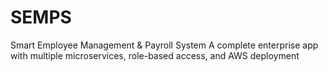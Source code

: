 # SEMPS
Smart Employee Management &amp; Payroll System
A complete enterprise app with multiple microservices, role-based access, and AWS deployment
